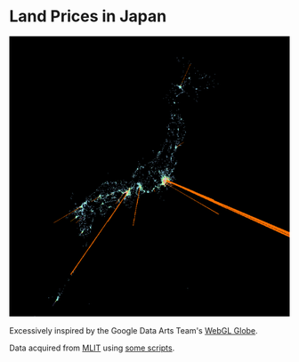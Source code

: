 # Land Prices in Japan

![Land Prices in Japan](img/thumbnail.png)

Excessively inspired by the Google Data Arts Team's [WebGL Globe](http://www.chromeexperiments.com/globe).

Data acquired from [MLIT](http://www.land.mlit.go.jp/webland/) using [some scripts](https://github.com/shuhei/webland-scraper).
